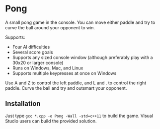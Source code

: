 # Pong
A small pong game in the console. You can move either paddle and try to curve the ball around your opponent to win.

Supports:

 - Four AI difficulties
 - Several score goals
 - Supports any sized console window (although preferably play with a 30x20 or larger console)
 - Runs on Windows, Mac, and Linux
 - Supports multiple keypresses at once on Windows

Use A and Z to control the left paddle, and L and . to control the right paddle. Curve the ball and try and outsmart your opponent.

## Installation
Just type `gcc *.cpp -o Pong -Wall -std=c++11` to build the game. Visual Studio users can build the provided solution.

